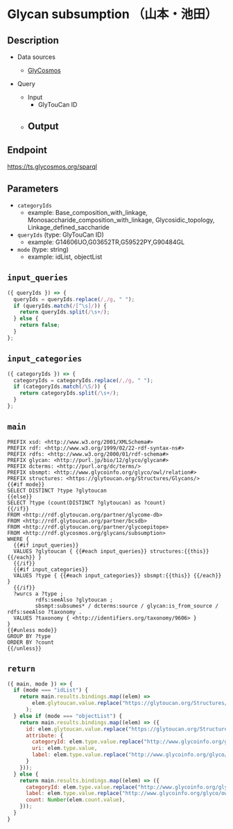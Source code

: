 # Glycan subsumption （山本・池田）

## Description

- Data sources
    - [GlyCosmos](https://glycosmos.org/data)

- Query
    - Input
        - GlyTouCan ID
    - Output
        - 

## Endpoint

https://ts.glycosmos.org/sparql

## Parameters
* `categoryIds`
  * example: Base_composition_with_linkage, Monosaccharide_composition_with_linkage, Glycosidic_topology, Linkage_defined_saccharide
* `queryIds` (type: GlyTouCan ID)
  * example: G14606UO,G03652TR,G59522PY,G90484GL
* `mode` (type: string)
  * example: idList, objectList

## `input_queries`
```javascript
({ queryIds }) => {
  queryIds = queryIds.replace(/,/g, " ");
  if (queryIds.match(/[^\s]/)) {
    return queryIds.split(/\s+/);
  } else {
    return false;
  }
};
```

## `input_categories`
```javascript
({ categoryIds }) => {
  categoryIds = categoryIds.replace(/,/g, " ");
  if (categoryIds.match(/\S/)) {
    return categoryIds.split(/\s+/);
  }
};
```

## `main`

```sparql
PREFIX xsd: <http://www.w3.org/2001/XMLSchema#>
PREFIX rdf: <http://www.w3.org/1999/02/22-rdf-syntax-ns#>
PREFIX rdfs: <http://www.w3.org/2000/01/rdf-schema#>
PREFIX glycan: <http://purl.jp/bio/12/glyco/glycan#>
PREFIX dcterms: <http://purl.org/dc/terms/>
PREFIX sbsmpt: <http://www.glycoinfo.org/glyco/owl/relation#>
PREFIX structures: <https://glytoucan.org/Structures/Glycans/>
{{#if mode}}
SELECT DISTINCT ?type ?glytoucan
{{else}}
SELECT ?type (count(DISTINCT ?glytoucan) as ?count) 
{{/if}}
FROM <http://rdf.glytoucan.org/partner/glycome-db>
FROM <http://rdf.glytoucan.org/partner/bcsdb>
FROM <http://rdf.glytoucan.org/partner/glycoepitope>
FROM <http://rdf.glycosmos.org/glycans/subsumption>
WHERE {
  {{#if input_queries}}
  VALUES ?glytoucan { {{#each input_queries}} structures:{{this}} {{/each}} }
  {{/if}}
  {{#if input_categories}}
  VALUES ?type { {{#each input_categories}} sbsmpt:{{this}} {{/each}} }
  {{/if}}
  ?wurcs a ?type ;
         rdfs:seeAlso ?glytoucan ;
         sbsmpt:subsumes* / dcterms:source / glycan:is_from_source / rdfs:seeAlso ?taxonomy .
  VALUES ?taxonomy { <http://identifiers.org/taxonomy/9606> }
}
{{#unless mode}}
GROUP BY ?type
ORDER BY ?count
{{/unless}}
```

## `return`

```javascript
({ main, mode }) => {
  if (mode === "idList") {
    return main.results.bindings.map((elem) =>
        elem.glytoucan.value.replace("https://glytoucan.org/Structures/Glycans/", "")
      );
  } else if (mode === "objectList") {
    return main.results.bindings.map((elem) => ({
      id: elem.glytoucan.value.replace("https://glytoucan.org/Structures/Glycans/", ""),
      attribute: {
        categoryId: elem.type.value.replace("http://www.glycoinfo.org/glyco/owl/relation#", ""),
        uri: elem.type.value,
        label: elem.type.value.replace("http://www.glycoinfo.org/glyco/owl/relation#", "")
      }
    }));
  } else {
    return main.results.bindings.map((elem) => ({
      categoryId: elem.type.value.replace("http://www.glycoinfo.org/glyco/owl/relation#", ""),
      label: elem.type.value.replace("http://www.glycoinfo.org/glyco/owl/relation#", ""),
      count: Number(elem.count.value),
    }));
  }
}
```
